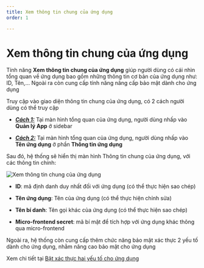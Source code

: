 ```yaml
---
title: Xem thông tin chung của ứng dụng
order: 1 

---
```



# Xem thông tin chung của ứng dụng

Tính năng **Xem thông tin chung của ứng dụng** giúp người dùng có cái nhìn tổng quan về ứng dụng bao gồm những thông tin cơ bản của ứng dụng như: ID, Tên,... Ngoài ra còn cung cấp tính năng nâng cấp bảo mật dành cho ứng dụng

Truy cập vào giao diện thông tin chung của ứng dụng, có 2 cách người dùng có thể truy cập

- ***<u>Cách 1:</u>*** Tại màn hình tổng quan của ứng dụng, người dùng nhấp vào **Quản lý App** ở sidebar

- ***<u>Cách 2:</u>*** Tại màn hình tổng quan của ứng dụng, người dùng nhấp vào **Tên ứng dụng** ở phần **Thông tin ứng dụng**

Sau đó, hệ thống sẽ hiển thị màn hình Thông tin chung của ứng dụng, với các thông tin chính: 

![Xem thông tin chung của ứng dụng](/images/streaming-platform/app-management/view-general.png)

- **ID**: mã định danh duy nhất đối với ứng dụng (có thể thực hiện sao chép)

- **Tên ứng dụng**: Tên của ứng dụng (có thể thực hiện chỉnh sửa)
- **Tên bí danh**: Tên gọi khác của ứng dụng (có thể thực hiện sao chép)
- **Micro-frontend secret**: mã bí mật để tích hợp với ứng dụng khác thông qua micro-frontend

Ngoài ra, hệ thống còn cung cấp thêm chức năng bảo mật xác thực 2 yếu tố dành cho ứng dụng, nhằm nâng cao bảo mật cho ứng dụng 

Xem chi tiết tại [Bật xác thực hai yếu tố cho ứng dụng](../04-two-factor-authen/c-enable-2fa-for-app.md)